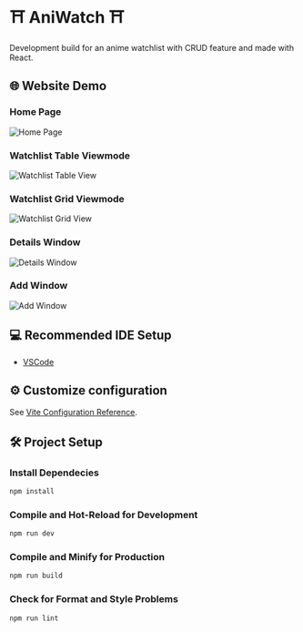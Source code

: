 # ⛩️ AniWatch ⛩️
Development build for an anime watchlist with CRUD feature and made with React.


## 🌐 Website Demo
### Home Page
![Home Page](https://i.imgur.com/UrugRMP.png)

### Watchlist Table Viewmode
![Watchlist Table View](https://i.imgur.com/DUOUCaD.png)

### Watchlist Grid Viewmode
![Watchlist Grid View](https://i.imgur.com/NPzDuRo.png)

### Details Window
![Details Window](https://i.imgur.com/urggTBs.png)

### Add Window
![Add Window](https://i.imgur.com/LzzyPdb.png)


## 💻 Recommended IDE Setup

- [VSCode](https://code.visualstudio.com/)


## ⚙️ Customize configuration

See [Vite Configuration Reference](https://vitejs.dev/config/).


## 🛠️ Project Setup

### Install Dependecies
```sh
npm install
```

### Compile and Hot-Reload for Development

```sh
npm run dev
```

### Compile and Minify for Production

```sh
npm run build
```

### Check for Format and Style Problems

```sh
npm run lint
```
